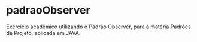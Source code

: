 # padraoObserver
Exercício acadêmico utilizando o Padrão Observer, para a matéria Padrões de Projeto, aplicada em JAVA.
